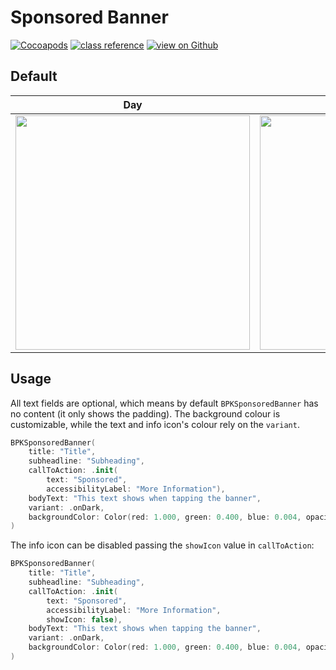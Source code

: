 # Sponsored Banner

[![Cocoapods](https://img.shields.io/cocoapods/v/Backpack-SwiftUI.svg?style=flat)](hhttps://cocoapods.org/pods/Backpack-SwiftUI)
[![class reference](https://img.shields.io/badge/Class%20reference-iOS-blue)](https://backpack.github.io/ios/versions/latest/swiftui/Structs/BPKSponsoredBanner.html)
[![view on Github](https://img.shields.io/badge/Source%20code-GitHub-lightgrey)](https://github.com/Skyscanner/backpack-ios/tree/main/Backpack-SwiftUI/SponsoredBanner)

## Default

| Day | Night |
| --- | --- |
| <img src="https://raw.githubusercontent.com/Skyscanner/backpack-ios/main/screenshots/iPhone-swiftui_sponsored-banner___landscape_lm.png" alt="" width="375" /> |<img src="https://raw.githubusercontent.com/Skyscanner/backpack-ios/main/screenshots/iPhone-swiftui_sponsored-banner___landscape_dm.png" alt="" width="375" /> |


## Usage

All text fields are optional, which means by default `BPKSponsoredBanner` has no content (it only shows the padding). The background colour is customizable, while the text and info icon's colour rely on the `variant`.

```swift 
BPKSponsoredBanner(
    title: "Title",
    subheadline: "Subheading",
    callToAction: .init(
        text: "Sponsored",
        accessibilityLabel: "More Information"),
    bodyText: "This text shows when tapping the banner",
    variant: .onDark,
    backgroundColor: Color(red: 1.000, green: 0.400, blue: 0.004, opacity: 1.000)
)
```

The info icon can be disabled passing the `showIcon` value in `callToAction`: 

```swift 
BPKSponsoredBanner(
    title: "Title",
    subheadline: "Subheading",
    callToAction: .init(
        text: "Sponsored",
        accessibilityLabel: "More Information",
        showIcon: false),
    bodyText: "This text shows when tapping the banner",
    variant: .onDark,
    backgroundColor: Color(red: 1.000, green: 0.400, blue: 0.004, opacity: 1.000)
)
```